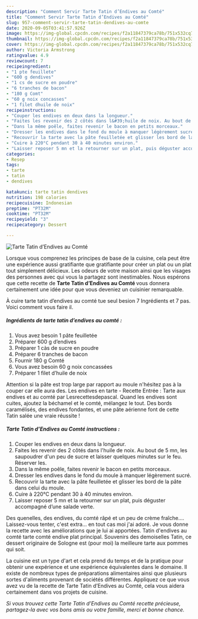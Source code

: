 ```yaml
---
description: "Comment Servir Tarte Tatin d’Endives au Comté"
title: "Comment Servir Tarte Tatin d’Endives au Comté"
slug: 957-comment-servir-tarte-tatin-dendives-au-comte
date: 2020-09-05T03:41:57.926Z
image: https://img-global.cpcdn.com/recipes/f2a11847379ca78b/751x532cq70/tarte-tatin-dendives-au-comte-photo-principale-de-la-recette.jpg
thumbnail: https://img-global.cpcdn.com/recipes/f2a11847379ca78b/751x532cq70/tarte-tatin-dendives-au-comte-photo-principale-de-la-recette.jpg
cover: https://img-global.cpcdn.com/recipes/f2a11847379ca78b/751x532cq70/tarte-tatin-dendives-au-comte-photo-principale-de-la-recette.jpg
author: Victoria Armstrong
ratingvalue: 4.9
reviewcount: 7
recipeingredient:
- "1 pte feuillete"
- "600 g dendives"
- "1 cs de sucre en poudre"
- "6 tranches de bacon"
- "180 g Comt"
- "60 g noix concasses"
- "1 filet dhuile de noix"
recipeinstructions:
- "Couper les endives en deux dans la longueur."
- "Faites les revenir des 2 côtés dans l&#39;huile de noix. Au bout de 5 mn, les saupoudrer d&#39;un peu de sucre et laisser quelques minutes sur le feu. Réserver les."
- "Dans la même poêle, faites revenir le bacon en petits morceaux."
- "Dresser les endives dans le fond du moule à manquer légèrement sucré."
- "Recouvrir la tarte avec la pâte feuilletée et glisser les bord de la pâte dans celui du moule."
- "Cuire à 220°C pendant 30 à 40 minutes environ."
- "Laisser reposer 5 mn et la retourner sur un plat, puis déguster accompagné d’une salade verte."
categories:
- Resep
tags:
- tarte
- tatin
- dendives

katakunci: tarte tatin dendives 
nutrition: 198 calories
recipecuisine: Indonesian
preptime: "PT32M"
cooktime: "PT32M"
recipeyield: "3"
recipecategory: Dessert

---
```



![Tarte Tatin d’Endives au Comté](https://img-global.cpcdn.com/recipes/f2a11847379ca78b/751x532cq70/tarte-tatin-dendives-au-comte-photo-principale-de-la-recette.jpg)

Lorsque vous comprenez les principes de base de la cuisine, cela peut être une expérience aussi gratifiante que gratifiante pour créer un plat ou un plat tout simplement délicieux. Les odeurs de votre maison ainsi que les visages des personnes avec qui vous la partagez sont inestimables. Nous espérons que cette recette de <strong> Tarte Tatin d’Endives au Comté </strong> vous donnera certainement une idée pour que vous deveniez un cuisinier remarquable.

<!--inarticleads1-->

À cuire tarte tatin d’endives au comté tue seul besion 7 Ingrédients et 7 pas. Voici comment vous faire il.

##### Ingrédients de tarte tatin d’endives au comté :

1. Vous avez besoin 1 pâte feuilletée
1. Préparer 600 g d’endives
1. Préparer 1 càs de sucre en poudre
1. Préparer 6 tranches de bacon
1. Fournir 180 g Comté
1. Vous avez besoin 60 g noix concassées
1. Préparer 1 filet d’huile de noix


Attention si la pâte est trop large par rapport au moule n&#39;hésitez pas à la couper car elle aura des. Les endives en tarte - Recette Entrée : Tarte aux endives et au comté par Lesrecettesdepascal. Quand les endives sont cuites, ajoutez la béchamel et le comté, mélangez le tout. Des bords caramélisés, des endives fondantes, et une pâte aérienne font de cette Tatin salée une vraie réussite ! 

<!--inarticleads2-->

##### Tarte Tatin d’Endives au Comté instructions :

1. Couper les endives en deux dans la longueur.
1. Faites les revenir des 2 côtés dans l&#39;huile de noix. Au bout de 5 mn, les saupoudrer d&#39;un peu de sucre et laisser quelques minutes sur le feu. Réserver les.
1. Dans la même poêle, faites revenir le bacon en petits morceaux.
1. Dresser les endives dans le fond du moule à manquer légèrement sucré.
1. Recouvrir la tarte avec la pâte feuilletée et glisser les bord de la pâte dans celui du moule.
1. Cuire à 220°C pendant 30 à 40 minutes environ.
1. Laisser reposer 5 mn et la retourner sur un plat, puis déguster accompagné d’une salade verte.


Des quenelles, des endives, du comté râpé et un peu de crème fraîche…. Laissez-vous tenter, c&#39;est extra… en tout cas moi j&#39;ai adoré. Je vous donne la recette avec les améliorations que je lui ai apportées. Tatin d&#39;endives au comté tarte comté endive plat principal. Souvenirs des demoiselles Tatin, ce dessert originaire de Sologne est (pour moi) la meilleure tarte aux pommes qui soit. 

<!--inarticleads1-->

<p>
La cuisine est un type d'art et cela prend du temps et de la pratique pour obtenir une expérience et une expérience équivalentes dans le domaine. Il existe de nombreux types de préparations alimentaires ainsi que plusieurs sortes d'aliments provenant de sociétés différentes. Appliquez ce que vous avez vu de la recette de Tarte Tatin d’Endives au Comté, cela vous aidera certainement dans vos projets de cuisine.
</p>

<p>
<i>Si vous trouvez cette Tarte Tatin d’Endives au Comté recette précieuse, partagez-la avec vos bons amis ou votre famille, merci et bonne chance.</i>
</p>
